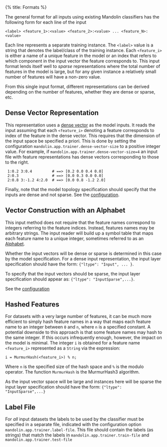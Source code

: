 {%
  title: Formats
%}

The general format for all inputs using existing Mandolin classifiers has the following
form for each line of the input

    <label> <feature_1>:<value> <feature_2>:<value> ... <feature_N>:<value> 

Each line represents a separate training instance.
The `<label>` value is a string that denotes the label/class of the training instance.
Each `<feature_i>` is either a name of a unique feature in the model or an index that refers
to which component in the input vector the feature corresponds to.  This input format lends
itself well to *sparse* representations where the total number of features in the model
is large, but for any given instance a relatively small number of features will have a non-zero
value.

From this single input format, different representations can be derived depending on
the number of features, whether they are dense or sparse, etc.

## Dense Vector Representation

This representation uses a [dense vector](../api/index.html#org.mitre.mandolin.util.DenseTensor1) 
as the model inputs.  It reads the input assuming that each `<feature_i>` denoting a feature
corresponds to index of the feature in the dense vector. 
This requires that the dimension of the input space be specified a priori.
This is done by setting the configuration `mandolin.app.trainer.dense-vector-size` to a positive 
integer value. For example, if `mandolin.app.trainer.dense-vector-size=4` an input file
with feature representations has dense vectors corresponding to those to the right.

     1:0.2 3:0.4         # ==> [0.2 0.0 0.4 0.0]
     2:0.3               # ==> [0.0 0.3 0.0 0.0]
     2:0.8 3:-1.2 4:2.0  # ==> [0.0 0.8 -1.2 2.0]


Finally, note that the model topology specification should specify that the inputs are dense
and not sparse.  See the [configuration](Configuration).

## Vector Construction with an Alphabet

This input method does not require that the feature names correspond to integers referring
to the feature indices.  Instead, features names may be arbitrary strings. The input 
reader will build up a symbol table that maps each feature name to a unique integer, sometimes
referred to as an [Alphabet](../api/index.html#org.mitre.mandolin.util.Alphabet).

Whether the input vectors will be dense or sparse is determined in this case by the
model specification.  For a dense input representation, the input layer specification should
have the form: `{"ltype": "Input", ... }`.

To specify that the input vectors should be sparse, the input layer specification should appear
as: `{"ltype": "InputSparse",...}`.

See the [configuration](Configuration)

## Hashed Features


For datasets with a very large number of features, it can be much more efficient
to simply hash feature names in a way that maps each feature name to an integer
between `0` and `n`, where `n` is a specified constant. A potential downside
to this approach is that some feature names may hash to the same integer. If
this occurs infrequently enough, however, the impact on the model is minimal.
The integer `i` is obtained for a feature name `<feature_i>` represented
as a `String` via the expression:

    i = MurmurHash(<feature_i>) % n;

Where `n` is the specified size of the hash space and `%` is the modulo operator. The function
`MurmurHash` is the MurmurHash3 algorithm.

As the input vector space will be large and instances here will be sparse
the input layer specification should have the form: `{"ltype": "InputSparse",...}`


## Label File

For *all* input datasets the labels to be used by the classifier must be specified
in a separate file, indicated with the configuration option `mandolin.app.trainer.label-file`.
This file should contain the labels (as strings) that match the labels in 
`mandolin.app.trainer.train-file` and `mandolin.app.trainer.test-file`

